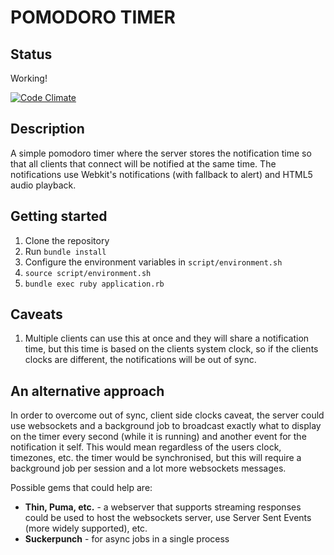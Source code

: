 POMODORO TIMER
==============

Status
------

Working!

[![Code Climate](https://codeclimate.com/github/stevenocchipinti/pomodoro.png)](https://codeclimate.com/github/stevenocchipinti/pomodoro)


Description
-----------

A simple pomodoro timer where the server stores the notification time so that
all clients that connect will be notified at the same time.
The notifications use Webkit's notifications (with fallback to alert) and HTML5
audio playback.


Getting started
---------------

1. Clone the repository
2. Run `bundle install`
3. Configure the environment variables in `script/environment.sh`
4. `source script/environment.sh`
5. `bundle exec ruby application.rb`


Caveats
-------

1. Multiple clients can use this at once and they will share a notification
   time, but this time is based on the clients system clock, so if the clients
   clocks are different, the notifications will be out of sync.


An alternative approach
-----------------------

In order to overcome out of sync, client side clocks caveat, the server could
use websockets and a background job to broadcast exactly what to display on the
timer every second (while it is running) and another event for the notification
it self. This would mean regardless of the users clock, timezones, etc. the
timer would be synchronised, but this will require a background job per session
and a lot more websockets messages.

Possible gems that could help are:
* **Thin, Puma, etc.** - a webserver that supports streaming responses could be
  used to host the websockets server, use Server Sent Events (more widely
  supported), etc.
* **Suckerpunch** - for async jobs in a single process
